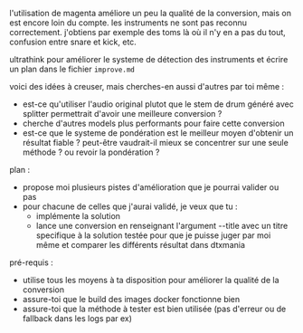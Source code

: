 l'utilisation de magenta améliore un peu la qualité de la conversion, mais on est encore loin du compte.
les instruments ne sont pas reconnu correctement. j'obtiens par exemple des toms là où il n'y en a pas du tout, confusion entre snare et kick, etc.

ultrathink pour améliorer le systeme de détection des instruments et écrire un plan dans le fichier `improve.md` 

voici des idées à creuser, mais cherches-en aussi d'autres par toi même :
- est-ce qu'utiliser l'audio original plutot que le stem de drum généré avec splitter permettrait d'avoir une meilleure conversion ?
- cherche d'autres models plus performants pour faire cette conversion
- est-ce que le systeme de pondération est le meilleur moyen d'obtenir un résultat fiable ? peut-être vaudrait-il mieux se concentrer sur une seule méthode ? ou revoir la pondération ?

plan :
- propose moi plusieurs pistes d'amélioration que je pourrai valider ou pas
- pour chacune de celles que j'aurai validé, je veux que tu :
  - implémente la solution
  - lance une conversion en renseignant l'argument --title avec un titre specifique à la solution testée pour que je puisse juger par moi même et comparer les différents résultat dans dtxmania

pré-requis :
- utilise tous les moyens à ta disposition pour améliorer la qualité de la conversion
- assure-toi que le build des images docker fonctionne bien
- assure-toi que la méthode à tester est bien utilisée (pas d'erreur ou de fallback dans les logs par ex)